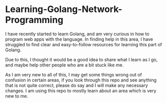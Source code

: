 # Learning-Golang-Network-Programming
I have recently started to learn Golang, and am very curious in how to program web apps with the language. In finding help in this area, I have struggled to find clear and easy-to-follow resources for learning this part of Golang.

Due to this, I thought it would be a good idea to share what I learn as I go, and maybe help other people who are a bit stuck like me.

As I am very new to all of this, I may get some things wrong out of confusion in certain areas, if you look through this repo and see anything that is not quite correct, please do say and I will make any necessary changes. I am using this repo to mostly learn about an area which is very new to me.
